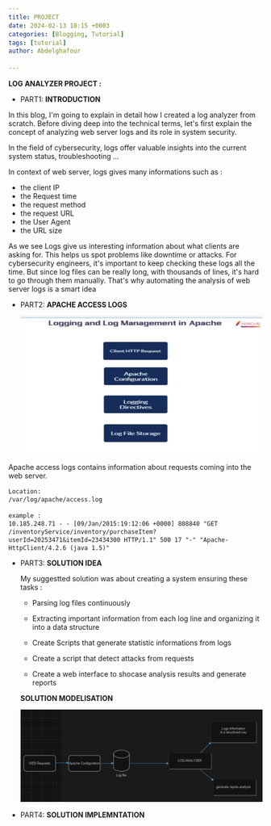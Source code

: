 ```yaml
---
title: PROJECT
date: 2024-02-13 18:15 +0003
categories: [Blogging, Tutorial]
tags: [tutorial]
author: Abdelghafour 

---
```

**LOG ANALYZER PROJECT :**

- PART1: **INTRODUCTION**

In this blog, I'm going to explain in detail how I created a log analyzer from scratch. Before diving  deep into the technical terms, let's first explain the concept of analyzing web server logs and its role in system security.

In the field of cybersecurity, logs offer valuable insights into the current system status, troubleshooting ...


In context of web server, logs gives many informations such as :

- the client IP 
- the Request time
- the request method
- the request URL
- the User Agent 
- the URL size 

As we see Logs give us interesting information about what clients are asking for. This helps us spot problems like downtime or attacks. For cybersecurity engineers, it's important to keep checking these logs all the time. But since log files can be really long, with thousands of lines, it's hard to go through them manually. That's why automating the analysis of web server logs is a smart idea


- PART2: **APACHE  ACCESS LOGS** 
  
  
     
    ![Desktop View](../media/image1.png)

Apache access logs contains information about requests coming into the web server. 

    Location:
    /var/log/apache/access.log
    
    example : 
    10.185.248.71 - - [09/Jan/2015:19:12:06 +0000] 808840 "GET /inventoryService/inventory/purchaseItem?userId=20253471&itemId=23434300 HTTP/1.1" 500 17 "-" "Apache-HttpClient/4.2.6 (java 1.5)"
 

- PART3: **SOLUTION IDEA**

   My suggestted solution  was about creating a system ensuring these tasks :
   
   - Parsing log files  continuously

   - Extracting important information from each log line and organizing it into a data structure

   - Create Scripts that generate statistic informations from logs
   
   - Create a script that detect attacks from requests

   - Create a  web interface to shocase analysis results and generate reports


  **SOLUTION  MODELISATION**

    ![alt text](image-2.png)


- PART4: **SOLUTION IMPLEMNTATION**
